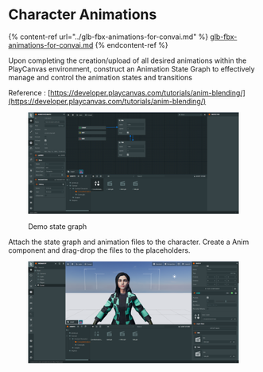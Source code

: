 # Character Animations

{% content-ref url="../glb-fbx-animations-for-convai.md" %}
[glb-fbx-animations-for-convai.md](../glb-fbx-animations-for-convai.md)
{% endcontent-ref %}

Upon completing the creation/upload of all desired animations within the PlayCanvas environment, construct an Animation State Graph to effectively manage and control the animation states and transitions

Reference : [https://developer.playcanvas.com/tutorials/anim-blending/](https://developer.playcanvas.com/tutorials/anim-blending/)

<figure><img src="../../../.gitbook/assets/Screenshot (34).png" alt=""><figcaption><p>Demo state graph</p></figcaption></figure>

Attach the state graph and animation files to the character. Create a Anim component and drag-drop the files to the placeholders.

<figure><img src="../../../.gitbook/assets/Screenshot (35).png" alt=""><figcaption></figcaption></figure>
